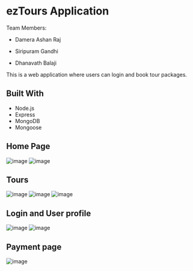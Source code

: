 # ezTours Application

Team Members:

- Damera Ashan Raj

- Siripuram Gandhi

- Dhanavath Balaji

This is a web application where users can login and book tour packages.

## Built With
- Node.js
- Express
- MongoDB
- Mongoose

## Home Page
![image](https://user-images.githubusercontent.com/83868114/204711374-69f093f1-de97-42b1-a9e5-eddf8a5b7585.png)
![image](https://user-images.githubusercontent.com/83868114/204711395-22b3956a-503b-4974-b7e3-1ea7a1c61d7c.png)


## Tours
![image](https://user-images.githubusercontent.com/83868114/204711632-3d24f758-2e50-4ea3-9ddd-d0eb4818d814.png)
![image](https://user-images.githubusercontent.com/83868114/204711642-cf2d7933-6116-4197-9bcb-bb2a9d7af6b6.png)
![image](https://user-images.githubusercontent.com/83868114/204711655-0efc20b2-7445-4b43-857f-fa5a2ac82987.png)

## Login and User profile
![image](https://user-images.githubusercontent.com/83868114/204711873-30f667bd-640b-4f19-a18e-bcce16082d76.png)
![image](https://user-images.githubusercontent.com/83868114/204711986-5cccfae2-2dbb-479a-b1fb-a0357722cef7.png)

## Payment page
![image](https://user-images.githubusercontent.com/83868114/204712316-d1ddfa6d-5987-4f1f-bfbf-aeac89f6168a.png)

